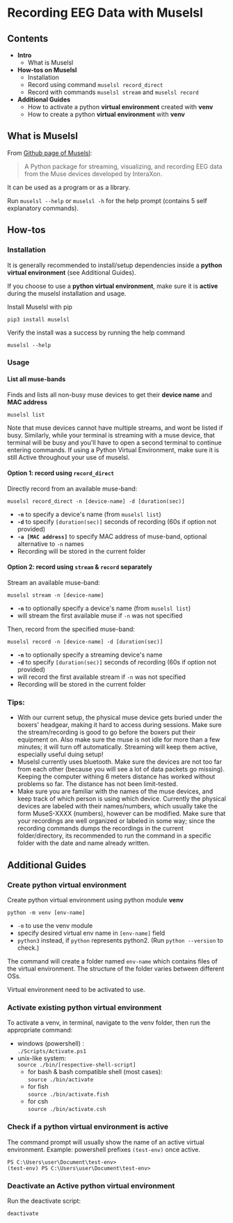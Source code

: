 # Recording EEG Data with Muselsl

## Contents
- **Intro**
    - What is Muselsl
- **How-tos on Muselsl**
    - Installation
    - Record using command `muselsl record_direct`
    - Record with commands `muselsl stream` and `muselsl record`
- **Additional Guides**
    - How to activate a python **virtual environment** created with **venv**
    - How to create a python **virtual environment** with **venv**

## What is Muselsl
From [Github page of Muselsl](https://github.com/alexandrebarachant/muse-lsl):
> A Python package for streaming, visualizing, 
> and recording EEG data from the Muse devices developed by InteraXon.

It can be used as a program or as a library.

Run `muselsl --help` or `muselsl -h` for the help prompt (contains 5 self explanatory commands).

## How-tos
### Installation

It is generally recommended to install/setup dependencies inside a **python virtual environment** (see Additional Guides).

If you choose to use a **python virtual environment**, make sure it is **active** during the muselsl installation and usage.

Install Muselsl with pip
```
pip3 install muselsl
```
Verify the install was a success by running the help command
```
muselsl --help
```

### Usage

#### List all muse-bands
Finds and lists all non-busy muse devices to get their **device name** and **MAC address**
```
muselsl list
```

Note that muse devices cannot have multiple streams, and wont be listed if busy. Similarly, while your terminal is streaming with a muse device, that terminal will be busy and you'll have to open a second terminal to continue entering commands. If using a Python Virtual Environment, make sure it is still Active throughout your use of muselsl.


#### Option 1: record using `record_direct`
Directly record from an available muse-band:
```
muselsl record_direct -n [device-name] -d [duration(sec)]
```
- **`-n`** to specify a device's name (from `muselsl list`)
- **`-d`** to specify `[duration(sec)]` seconds of recording (60s if option not provided)
- **`-a [MAC address]`** to specify MAC address of muse-band, optional alternative to `-n` names
- Recording will be stored in the current folder


#### Option 2: record using `stream` & `record` separately
Stream an available muse-band:
```
muselsl stream -n [device-name]
```
- **`-n`** to optionally specify a device's name (from `muselsl list`)
- will stream the first available muse if `-n` was not specified

Then, record from the specified muse-band:
```
muselsl record -n [device-name] -d [duration(sec)]
```
- **`-n`** to optionally specify a streaming device's name
- **`-d`** to specify `[duration(sec)]` seconds of recording (60s if option not provided)
- will record the first available stream if `-n` was not specified
- Recording will be stored in the current folder

### Tips:
- With our current setup, the physical muse device gets buried under the boxers' headgear, making it hard to access during sessions. Make sure the stream/recording is good to go before the boxers put their equipment on. Also make sure the muse is not idle for more than a few minutes; it will turn off automatically. Streaming will keep them active, especially useful duing setup!
- Muselsl currently uses bluetooth. Make sure the devices are not too far from each other (because you will see a lot of data packets go missing). Keeping the computer withing 6 meters distance has worked without problems so far. The distance has not been limit-tested.
- Make sure you are familiar with the names of the muse devices, and keep track of which person is using which device. Currently the physical devices are labeled with their names/numbers, which usually take the form MuseS-XXXX (numbers), however can be modified. Make sure that your recordings are well organized or labeled in some way; since the recording commands dumps the recordings in the current folder/directory, its recommended to run the command in a specific folder with the date and name already written.

## Additional Guides

### Create python virtual environment
Create python virtual environment using python module **venv**
```
python -m venv [env-name]
```
- `-m` to use the venv module
- specify desired virtual env name in `[env-name]` field
- `python3` instead, if `python` represents python2. (Run `python --version` to check.)

The command will create a folder named `env-name` which contains 
files of the virtual environment. The structure of the folder varies 
between different OSs.

Virtual environment need to be activated to use.

### Activate existing python virtual environment

To activate a venv, in terminal, navigate to the venv folder, then run the appropriate command:
- windows (powershell) :  
```./Scripts/Activate.ps1```
- unix-like system:  
```source ./bin/[respective-shell-script]```
    - for bash & bash compatible shell (most cases):  
      ```source ./bin/activate```
    - for fish   
      ```source ./bin/activate.fish```
    - for csh  
      ```source ./bin/activate.csh```

### Check if a python virtual environment is active
The command prompt will usually show the name of an active virtual environment.
Example: powershell prefixes `(test-env)` once active. 
```
PS C:\Users\user\Document\test-env>
(test-env) PS C:\Users\user\Document\test-env>
```

### Deactivate an Active python virtual environment
Run the deactivate script:
```
deactivate
```
